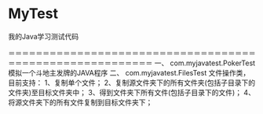 # MyTest
我的Java学习测试代码

＝＝＝＝＝＝＝＝＝＝＝＝＝＝＝＝＝＝＝＝＝＝＝＝＝＝＝＝＝＝＝＝＝＝＝＝＝＝＝＝＝＝＝＝＝＝＝＝＝＝＝＝＝＝＝＝＝
    一、    com.myjavatest.PokerTest  模拟一个斗地主发牌的JAVA程序
    二、    com.myjavatest.FilesTest  文件操作类，目前支持：
            1、复制单个文件；
            2、复制源文件夹下的所有文件夹(包括子目录下的文件夹)至目标文件夹中；
            3、得到文件夹下所有文件(包括子目录下的文件)；
            4、将源文件夹下的所有文件复制到目标文件夹下；
